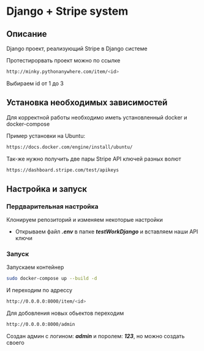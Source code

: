 # Django + Stripe system

## Описание

Django проект, реализующий Stripe в Django системе

Протестирорвать проект можно по ссылке
```sh
http://minky.pythonanywhere.com/item/<id>
```
Выбираем id от 1 до 3
## Установка необходимых зависимостей

Для корректной работы необходимо иметь установленный docker и docker-compose

Пример установки на Ubuntu:
```sh
https://docs.docker.com/engine/install/ubuntu/
```
Так-же нужно получить две пары Stripe API ключей разных волют
```sh
https://dashboard.stripe.com/test/apikeys
```

## Настройка и запуск
### Пердварительная настройка
Клонируем репозиторий и изменяем некоторые настройки
- Открываем файл ***.env*** в папке ***testWorkDjango*** и вставляем наши API ключи
### Запуск
Запускаем контейнер
```sh
sudo docker-compose up --build -d
```
И переходим по адрессу 
```sh
http://0.0.0.0:8000/item/<id>
```

Для добовления новых обьектов переходим 
```sh
http://0.0.0.0:8000/admin
```
Создан админ с логином: ***admin*** и поролем: ***123***, но можно создать своего

